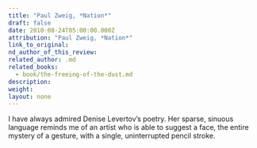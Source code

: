 ```yaml
---
title: "Paul Zweig, *Nation*"
draft: false
date: 2010-08-24T05:00:00.000Z
attribution: "Paul Zweig, *Nation*"
link_to_original:
nd_author_of_this_review:
related_author: .md
related_books:
  - book/the-freeing-of-the-dust.md
description:
weight:
layout: none
---
```

I have always admired Denise Levertov’s poetry. Her sparse, sinuous language reminds me of an artist who is able to suggest a face, the entire mystery of a gesture, with a single, uninterrupted pencil stroke.

